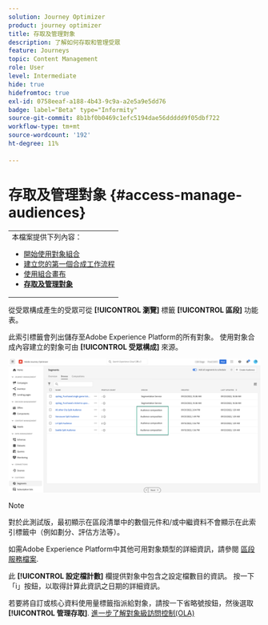 ```yaml
---
solution: Journey Optimizer
product: journey optimizer
title: 存取及管理對象
description: 了解如何存取和管理受眾
feature: Journeys
topic: Content Management
role: User
level: Intermediate
hide: true
hidefromtoc: true
exl-id: 0758eeaf-a188-4b43-9c9a-a2e5a9e5dd76
badge: label="Beta" type="Informity"
source-git-commit: 8b1bf0b0469c1efc5194dae56ddddd9f05dbf722
workflow-type: tm+mt
source-wordcount: '192'
ht-degree: 11%

---
```


# 存取及管理對象 {#access-manage-audiences}

<table style="table-layout:fixed"><tr style="border: 0;"><tr><td>本檔案提供下列內容：<br/><ul>
<li><a href="get-started-audience-orchestration.md">開始使用對象組合</a></li>
<li><a href="create-compositions.md">建立您的第一個合成工作流程</a></li>
<li><a href="composition-canvas.md">使用組合畫布</a></li>
<li><b><a href="access-audiences.md">存取及管理對象</a></b></li></ul></td></tr></table>

從受眾構成產生的受眾可從 **[!UICONTROL 瀏覽]** 標籤 **[!UICONTROL 區段]** 功能表。

此索引標籤會列出儲存至Adobe Experience Platform的所有對象。 使用對象合成內容建立的對象可由 **[!UICONTROL 受眾構成]** 來源。

![](assets/audiences-list.png)

>[!NOTE]
>
>對於此測試版，最初顯示在區段清單中的數個元件和/或中繼資料不會顯示在此索引標籤中（例如劃分、評估方法等）。
>
>如需Adobe Experience Platform中其他可用對象類型的詳細資訊，請參閱 [區段服務檔案](https://experienceleague.adobe.com/docs/experience-platform/segmentation/ui/overview.html).

此 **[!UICONTROL 設定檔計數]** 欄提供對象中包含之設定檔數目的資訊。 按一下「i」按鈕，以取得計算此資訊之日期的詳細資訊。

若要將自訂或核心資料使用量標籤指派給對象，請按一下省略號按鈕，然後選取 **[!UICONTROL 管理存取]**. [進一步了解對象級訪問控制(OLA)](../administration/object-based-access.md)

<!--
-edit an audience?
-->
